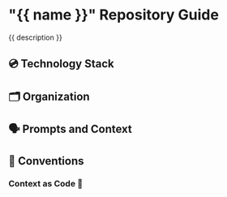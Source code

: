 # "{{ name }}" Repository Guide

{{ description }}

## 💿 Technology Stack

## 🗂️ Organization

## 🗣️ Prompts and Context

## 📙 Conventions

### Context as Code 🩶